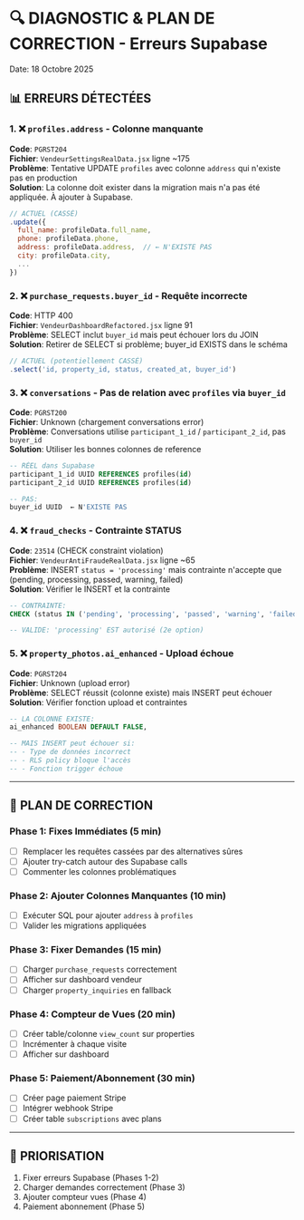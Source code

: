 # 🔍 DIAGNOSTIC & PLAN DE CORRECTION - Erreurs Supabase

Date: 18 Octobre 2025

## 📊 ERREURS DÉTECTÉES

### 1. ❌ `profiles.address` - Colonne manquante
**Code**: `PGRST204`  
**Fichier**: `VendeurSettingsRealData.jsx` ligne ~175  
**Problème**: Tentative UPDATE `profiles` avec colonne `address` qui n'existe pas en production  
**Solution**: La colonne doit exister dans la migration mais n'a pas été appliquée. À ajouter à Supabase.

```javascript
// ACTUEL (CASSÉ)
.update({
  full_name: profileData.full_name,
  phone: profileData.phone,
  address: profileData.address,  // ← N'EXISTE PAS
  city: profileData.city,
  ...
})
```

### 2. ❌ `purchase_requests.buyer_id` - Requête incorrecte
**Code**: HTTP 400  
**Fichier**: `VendeurDashboardRefactored.jsx` ligne 91  
**Problème**: SELECT inclut `buyer_id` mais peut échouer lors du JOIN  
**Solution**: Retirer de SELECT si problème; buyer_id EXISTS dans le schéma

```javascript
// ACTUEL (potentiellement CASSÉ)
.select('id, property_id, status, created_at, buyer_id')
```

### 3. ❌ `conversations` - Pas de relation avec `profiles` via `buyer_id`
**Code**: `PGRST200`  
**Fichier**: Unknown (chargement conversations error)  
**Problème**: Conversations utilise `participant_1_id` / `participant_2_id`, pas `buyer_id`  
**Solution**: Utiliser les bonnes colonnes de reference

```sql
-- RÉEL dans Supabase
participant_1_id UUID REFERENCES profiles(id)
participant_2_id UUID REFERENCES profiles(id)

-- PAS:
buyer_id UUID  ← N'EXISTE PAS
```

### 4. ❌ `fraud_checks` - Contrainte STATUS
**Code**: `23514` (CHECK constraint violation)  
**Fichier**: `VendeurAntiFraudeRealData.jsx` ligne ~65  
**Problème**: INSERT `status = 'processing'` mais contrainte n'accepte que (pending, processing, passed, warning, failed)  
**Solution**: Vérifier le INSERT et la contrainte

```sql
-- CONTRAINTE:
CHECK (status IN ('pending', 'processing', 'passed', 'warning', 'failed'))

-- VALIDE: 'processing' EST autorisé (2e option)
```

### 5. ❌ `property_photos.ai_enhanced` - Upload échoue
**Code**: `PGRST204`  
**Fichier**: Unknown (upload error)  
**Problème**: SELECT réussit (colonne existe) mais INSERT peut échouer  
**Solution**: Vérifier fonction upload et contraintes

```sql
-- LA COLONNE EXISTE:
ai_enhanced BOOLEAN DEFAULT FALSE,

-- MAIS INSERT peut échouer si:
-- - Type de données incorrect
-- - RLS policy bloque l'accès
-- - Fonction trigger échoue
```

---

## 🔧 PLAN DE CORRECTION

### Phase 1: Fixes Immédiates (5 min)
- [ ] Remplacer les requêtes cassées par des alternatives sûres
- [ ] Ajouter try-catch autour des Supabase calls
- [ ] Commenter les colonnes problématiques

### Phase 2: Ajouter Colonnes Manquantes (10 min)
- [ ] Exécuter SQL pour ajouter `address` à `profiles`
- [ ] Valider les migrations appliquées

### Phase 3: Fixer Demandes (15 min)
- [ ] Charger `purchase_requests` correctement
- [ ] Afficher sur dashboard vendeur
- [ ] Charger `property_inquiries` en fallback

### Phase 4: Compteur de Vues (20 min)
- [ ] Créer table/colonne `view_count` sur properties
- [ ] Incrémenter à chaque visite
- [ ] Afficher sur dashboard

### Phase 5: Paiement/Abonnement (30 min)
- [ ] Créer page paiement Stripe
- [ ] Intégrer webhook Stripe
- [ ] Créer table `subscriptions` avec plans

---

## 🚀 PRIORISATION
1. Fixer erreurs Supabase (Phases 1-2)
2. Charger demandes correctement (Phase 3)
3. Ajouter compteur vues (Phase 4)
4. Paiement abonnement (Phase 5)

